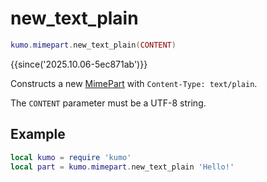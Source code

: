 # new_text_plain

```lua
kumo.mimepart.new_text_plain(CONTENT)
```

{{since('2025.10.06-5ec871ab')}}

Constructs a new [MimePart](../mimepart/index.md) with `Content-Type: text/plain`.

The `CONTENT` parameter must be a UTF-8 string.

## Example

```lua
local kumo = require 'kumo'
local part = kumo.mimepart.new_text_plain 'Hello!'
```

